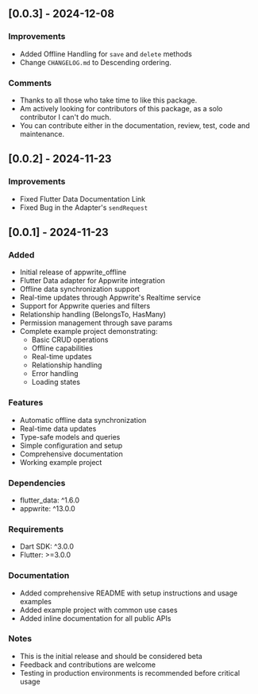 ## [0.0.3] - 2024-12-08

### Improvements
- Added Offline Handling for `save` and `delete` methods
- Change `CHANGELOG.md` to Descending ordering.
### Comments
- Thanks to all those who take time to like this package.
- Am actively looking for contributors of this package, as a solo contributor I can't do much.
- You can contribute either in the documentation, review, test, code and maintenance.

## [0.0.2] - 2024-11-23

### Improvements
- Fixed Flutter Data Documentation Link
- Fixed Bug in the Adapter's `sendRequest`

## [0.0.1] - 2024-11-23

### Added
- Initial release of appwrite_offline
- Flutter Data adapter for Appwrite integration
- Offline data synchronization support
- Real-time updates through Appwrite's Realtime service
- Support for Appwrite queries and filters
- Relationship handling (BelongsTo, HasMany)
- Permission management through save params
- Complete example project demonstrating:
  - Basic CRUD operations
  - Offline capabilities
  - Real-time updates
  - Relationship handling
  - Error handling
  - Loading states

### Features
- Automatic offline data synchronization
- Real-time data updates
- Type-safe models and queries
- Simple configuration and setup
- Comprehensive documentation
- Working example project

### Dependencies
- flutter_data: ^1.6.0
- appwrite: ^13.0.0

### Requirements
- Dart SDK: ^3.0.0
- Flutter: >=3.0.0

### Documentation
- Added comprehensive README with setup instructions and usage examples
- Added example project with common use cases
- Added inline documentation for all public APIs

### Notes
- This is the initial release and should be considered beta
- Feedback and contributions are welcome
- Testing in production environments is recommended before critical usage

